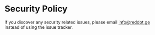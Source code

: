 # Security Policy

If you discover any security related issues, please email info@reddot.ge instead of using the issue tracker.

